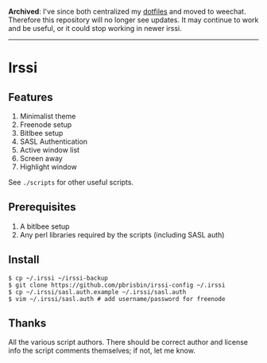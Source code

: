**Archived**: I've since both centralized my [dotfiles][] and moved to weechat. Therefore this repository will no longer see updates. It may continue to work and be useful, or it could stop working in newer irssi.

[dotfiles]: https://github.com/pbrisbin/dotfiles

---

# Irssi

## Features

1. Minimalist theme
2. Freenode setup
3. Bitlbee setup
4. SASL Authentication
5. Active window list
6. Screen away
7. Highlight window

See `./scripts` for other useful scripts.

## Prerequisites

1. A bitlbee setup
2. Any perl libraries required by the scripts (including SASL auth)

## Install

~~~ 
$ cp ~/.irssi ~/irssi-backup
$ git clone https://github.com/pbrisbin/irssi-config ~/.irssi
$ cp ~/.irssi/sasl.auth.example ~/.irssi/sasl.auth
$ vim ~/.irssi/sasl.auth # add username/password for freenode
~~~

## Thanks

All the various script authors. There should be correct author and 
license info the script comments themselves; if not, let me know.
